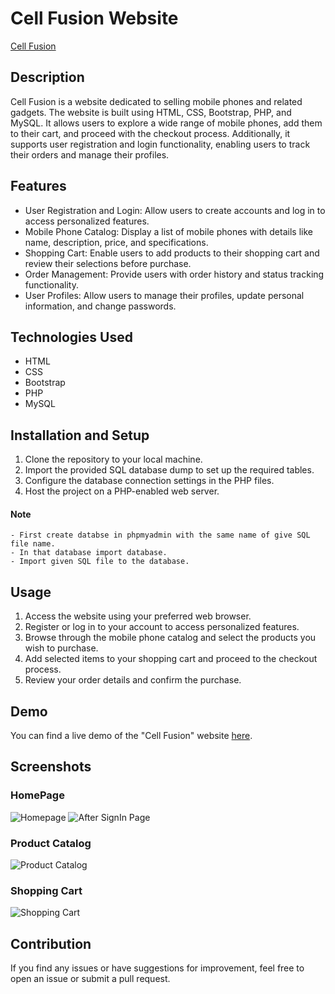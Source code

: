 
# Cell Fusion Website

[Cell Fusion](https://cellfusion.000webhostapp.com/) <!-- Add a logo for your website here -->

## Description

Cell Fusion is a website dedicated to selling mobile phones and related gadgets. The website is built using HTML, CSS, Bootstrap, PHP, and MySQL. It allows users to explore a wide range of mobile phones, add them to their cart, and proceed with the checkout process. Additionally, it supports user registration and login functionality, enabling users to track their orders and manage their profiles.

## Features

- User Registration and Login: Allow users to create accounts and log in to access personalized features.
- Mobile Phone Catalog: Display a list of mobile phones with details like name, description, price, and specifications.
- Shopping Cart: Enable users to add products to their shopping cart and review their selections before purchase.
- Order Management: Provide users with order history and status tracking functionality.
- User Profiles: Allow users to manage their profiles, update personal information, and change passwords.

## Technologies Used

- HTML
- CSS
- Bootstrap
- PHP
- MySQL

## Installation and Setup

1. Clone the repository to your local machine.
2. Import the provided SQL database dump to set up the required tables.
3. Configure the database connection settings in the PHP files.
4. Host the project on a PHP-enabled web server.

#### Note

  	- First create databse in phpmyadmin with the same name of give SQL file name.
	- In that database import database.
	- Import given SQL file to the database.

## Usage

1. Access the website using your preferred web browser.
2. Register or log in to your account to access personalized features.
3. Browse through the mobile phone catalog and select the products you wish to purchase.
4. Add selected items to your shopping cart and proceed to the checkout process.
5. Review your order details and confirm the purchase.

## Demo

You can find a live demo of the "Cell Fusion" website [here](url-to-live-demo).

## Screenshots

### HomePage
![Homepage](https://github.com/PureshwarGonekar/CellFusion/assets/88015818/76184e83-8dd7-4234-864f-1439a44e76ca)
![After SignIn Page](https://github.com/PureshwarGonekar/CellFusion/assets/88015818/8d8db9ca-15a9-438f-9492-502479517773)

### Product Catalog
![Product Catalog](https://github.com/PureshwarGonekar/CellFusion/assets/88015818/23d54336-f262-4d6b-b61d-20ac0816d6f8)

### Shopping Cart
![Shopping Cart](https://github.com/PureshwarGonekar/CellFusion/assets/88015818/5ec1a240-8b44-402d-aca6-9843753a3f08)


## Contribution

If you find any issues or have suggestions for improvement, feel free to open an issue or submit a pull request.



